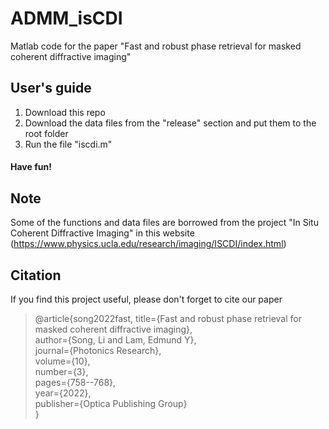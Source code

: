 # ADMM_isCDI
Matlab code for the paper "Fast and robust phase retrieval for masked coherent diffractive imaging"
## User's guide
1. Download this repo
2. Download the data files from the "release" section and put them to the root folder
3. Run the file "iscdi.m"

#### Have fun!
## Note
Some of the functions and data files are borrowed from the project "In Situ Coherent Diffractive Imaging" in this website (https://www.physics.ucla.edu/research/imaging/ISCDI/index.html)
## Citation
If you find this project useful, please don't forget to cite our paper

> @article{song2022fast,
  title={Fast and robust phase retrieval for masked coherent diffractive imaging},  
  author={Song, Li and Lam, Edmund Y},  
  journal={Photonics Research},  
  volume={10},  
  number={3},  
  pages={758--768},  
  year={2022},  
  publisher={Optica Publishing Group}  
}
